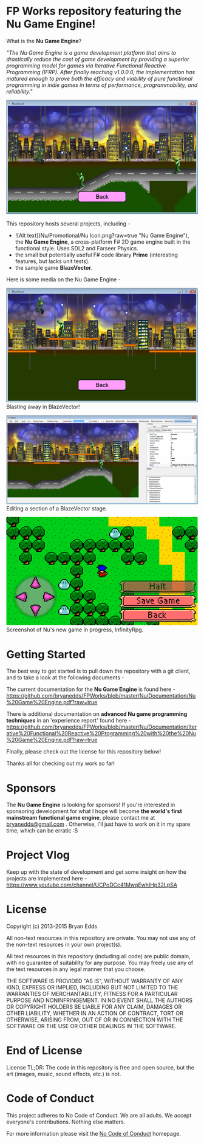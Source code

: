 FP Works repository featuring the Nu Game Engine!
=

What is the **Nu Game Engine**?

*"The Nu Game Engine is a game development platform that aims to drastically reduce the cost of game development by providing a superior programming model for games via Iterative Functional Reactive Programming (IFRP). After finally reaching v1.0.0.0, the implementation has matured enough to prove both the efficacy and viability of pure functional programming in indie games in terms of performance, programmability, and reliability."*

![Screenshot](BlazeVector/Promotional/BlastingAwayInBlazeVector.png?raw=true "Nu Game Engine demo game BlazeVector")

This repository hosts several projects, including -

- ![Alt text](Nu/Promotional/Nu Icon.png?raw=true "Nu Game Engine"), the **Nu Game Engine**, a cross-platform F# 2D game engine built in the functional style. Uses SDL2 and Farseer Physics.
- the small but potentially useful F# code library **Prime** (interesting features, but lacks unit tests).
- the sample game **BlazeVector**.

Here is some media on the Nu Game Engine -

![Screenshot](BlazeVector/Promotional/PlayingABitOfBlazeVector.png?raw=true)
Blasting away in BlazeVector!


![Screenshot](BlazeVector/Promotional/EditingASectionOfABlazeVectorStage.png?raw=true)
Editing a section of a BlazeVector stage.


![Screenshot](InfinityRpg/Promotional/InfinityRpg.png?raw=true)
Screenshot of Nu's new game in progress, InfinityRpg.


Getting Started
===============

The best way to get started is to pull down the repository with a git client, and to take a look at the following documents -

The current documentation for the **Nu Game Engine** is found here - https://github.com/bryanedds/FPWorks/blob/master/Nu/Documentation/Nu%20Game%20Engine.pdf?raw=true

There is additional documentation on **advanced Nu game programming techniques** in an 'experience report' found here -
https://github.com/bryanedds/FPWorks/blob/master/Nu/Documentation/Iterative%20Functional%20Reactive%20Programming%20with%20the%20Nu%20Game%20Engine.pdf?raw=true

Finally, please check out the license for this repository below!

Thanks all for checking out my work so far!

Sponsors
========

The **Nu Game Engine** is looking for sponsors! If you're interested in sponsoring development for what I hope will become **the world's first mainstream functional game engine**, please contact me at bryanedds@gmail.com . Otherwise, I'll just have to work on it in my spare time, which can be erratic :S

Project Vlog
============

Keep up with the state of development and get some insight on how the projects are implemented here - https://www.youtube.com/channel/UCPoDCc41MwqEwhIHp32LpSA

License
=======

Copyright (c) 2013-2015 Bryan Edds

All non-text resources in this repository are private. You may not use any of
the non-text resources in your own project(s).

All text resources in this repository (including all code) are public domain,
with no guarantee of suitability for any purpose. You may freely use any of the
text resources in any legal manner that you choose.

THE SOFTWARE IS PROVIDED "AS IS", WITHOUT WARRANTY OF ANY KIND, EXPRESS OR
IMPLIED, INCLUDING BUT NOT LIMITED TO THE WARRANTIES OF MERCHANTABILITY,
FITNESS FOR A PARTICULAR PURPOSE AND NONINFRINGEMENT. IN NO EVENT SHALL THE
AUTHORS OR COPYRIGHT HOLDERS BE LIABLE FOR ANY CLAIM, DAMAGES OR OTHER
LIABILITY, WHETHER IN AN ACTION OF CONTRACT, TORT OR OTHERWISE, ARISING FROM,
OUT OF OR IN CONNECTION WITH THE SOFTWARE OR THE USE OR OTHER DEALINGS IN
THE SOFTWARE.

End of License
==============

License TL;DR: The code in this repository is free and open source,
but the art (images, music, sound effects, etc.) is not.

Code of Conduct
===============

This project adheres to No Code of Conduct.  We are all adults.  We accept everyone's contributions.  Nothing else matters.

For more information please visit the [No Code of Conduct](https://github.com/domgetter/NCoC) homepage.
